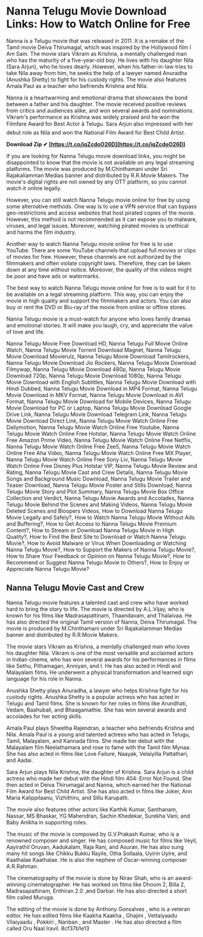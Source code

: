 
 
# Nanna Telugu Movie Download Links: How to Watch Online for Free
 
Nanna is a Telugu movie that was released in 2011. It is a remake of the Tamil movie Deiva Thirumagal, which was inspired by the Hollywood film I Am Sam. The movie stars Vikram as Krishna, a mentally challenged man who has the maturity of a five-year-old boy. He lives with his daughter Nila (Sara Arjun), who he loves dearly. However, when his father-in-law tries to take Nila away from him, he seeks the help of a lawyer named Anuradha (Anushka Shetty) to fight for his custody rights. The movie also features Amala Paul as a teacher who befriends Krishna and Nila.
 
Nanna is a heartwarming and emotional drama that showcases the bond between a father and his daughter. The movie received positive reviews from critics and audiences alike, and won several awards and nominations. Vikram's performance as Krishna was widely praised and he won the Filmfare Award for Best Actor â Telugu. Sara Arjun also impressed with her debut role as Nila and won the National Film Award for Best Child Artist.
 
**Download Zip ✔ [https://t.co/iqZcdoO26D](https://t.co/iqZcdoO26D)**


 
If you are looking for Nanna Telugu movie download links, you might be disappointed to know that the movie is not available on any legal streaming platforms. The movie was produced by M.Chinthamani under Sri Rajakaliamman Medias banner and distributed by R.R.Movie Makers. The movie's digital rights are not owned by any OTT platform, so you cannot watch it online legally.
 
However, you can still watch Nanna Telugu movie online for free by using some alternative methods. One way is to use a VPN service that can bypass geo-restrictions and access websites that host pirated copies of the movie. However, this method is not recommended as it can expose you to malware, viruses, and legal issues. Moreover, watching pirated movies is unethical and harms the film industry.
 
Another way to watch Nanna Telugu movie online for free is to use YouTube. There are some YouTube channels that upload full movies or clips of movies for free. However, these channels are not authorized by the filmmakers and often violate copyright laws. Therefore, they can be taken down at any time without notice. Moreover, the quality of the videos might be poor and have ads or watermarks.
 
The best way to watch Nanna Telugu movie online for free is to wait for it to be available on a legal streaming platform. This way, you can enjoy the movie in high quality and support the filmmakers and actors. You can also buy or rent the DVD or Blu-ray of the movie from online or offline stores.
 
Nanna Telugu movie is a must-watch for anyone who loves family dramas and emotional stories. It will make you laugh, cry, and appreciate the value of love and life.
 
Nanna Telugu Movie Free Download HD,  Nanna Telugu Full Movie Online Watch,  Nanna Telugu Movie Torrent Download Magnet,  Nanna Telugu Movie Download Movierulz,  Nanna Telugu Movie Download Tamilrockers,  Nanna Telugu Movie Download Jio Rockers,  Nanna Telugu Movie Download Filmywap,  Nanna Telugu Movie Download 480p,  Nanna Telugu Movie Download 720p,  Nanna Telugu Movie Download 1080p,  Nanna Telugu Movie Download with English Subtitles,  Nanna Telugu Movie Download with Hindi Dubbed,  Nanna Telugu Movie Download in MP4 Format,  Nanna Telugu Movie Download in MKV Format,  Nanna Telugu Movie Download in AVI Format,  Nanna Telugu Movie Download for Mobile Devices,  Nanna Telugu Movie Download for PC or Laptop,  Nanna Telugu Movie Download Google Drive Link,  Nanna Telugu Movie Download Telegram Link,  Nanna Telugu Movie Download Direct Link,  Nanna Telugu Movie Watch Online Free Dailymotion,  Nanna Telugu Movie Watch Online Free Youtube,  Nanna Telugu Movie Watch Online Free Hotstar,  Nanna Telugu Movie Watch Online Free Amazon Prime Video,  Nanna Telugu Movie Watch Online Free Netflix,  Nanna Telugu Movie Watch Online Free Zee5,  Nanna Telugu Movie Watch Online Free Aha Video,  Nanna Telugu Movie Watch Online Free MX Player,  Nanna Telugu Movie Watch Online Free Sony Liv,  Nanna Telugu Movie Watch Online Free Disney Plus Hotstar VIP,  Nanna Telugu Movie Review and Rating,  Nanna Telugu Movie Cast and Crew Details,  Nanna Telugu Movie Songs and Background Music Download,  Nanna Telugu Movie Trailer and Teaser Download,  Nanna Telugu Movie Poster and Stills Download,  Nanna Telugu Movie Story and Plot Summary,  Nanna Telugu Movie Box Office Collection and Verdict,  Nanna Telugu Movie Awards and Accolades,  Nanna Telugu Movie Behind the Scenes and Making Videos,  Nanna Telugu Movie Deleted Scenes and Bloopers Videos,  How to Download Nanna Telugu Movie Legally and Safely?,  How to Watch Nanna Telugu Movie Without Ads and Buffering?,  How to Get Access to Nanna Telugu Movie Premium Content?,  How to Stream or Download Nanna Telugu Movie in High Quality?,  How to Find the Best Site to Download or Watch Nanna Telugu Movie?,  How to Avoid Malware or Virus When Downloading or Watching Nanna Telugu Movie?,  How to Support the Makers of Nanna Telugu Movie?,  How to Share Your Feedback or Opinion on Nanna Telugu Movie?,  How to Recommend or Suggest Nanna Telugu Movie to Others?,  How to Enjoy or Appreciate Nanna Telugu Movie?
  
## Nanna Telugu Movie Cast and Crew
 
Nanna Telugu movie features a talented cast and crew who have worked hard to bring the story to life. The movie is directed by A.L.Vijay, who is known for his films like Madrasapattinam, Thaandavam, and Thalaivaa. He has also directed the original Tamil version of Nanna, Deiva Thirumagal. The movie is produced by M.Chinthamani under Sri Rajakaliamman Medias banner and distributed by R.R.Movie Makers.
 
The movie stars Vikram as Krishna, a mentally challenged man who loves his daughter Nila. Vikram is one of the most versatile and acclaimed actors in Indian cinema, who has won several awards for his performances in films like Sethu, Pithamagan, Anniyan, and I. He has also acted in Hindi and Malayalam films. He underwent a physical transformation and learned sign language for his role in Nanna.
 
Anushka Shetty plays Anuradha, a lawyer who helps Krishna fight for his custody rights. Anushka Shetty is a popular actress who has acted in Telugu and Tamil films. She is known for her roles in films like Arundhati, Vedam, Baahubali, and Bhaagamathie. She has won several awards and accolades for her acting skills.
 
Amala Paul plays Shwetha Rajendran, a teacher who befriends Krishna and Nila. Amala Paul is a young and talented actress who has acted in Telugu, Tamil, Malayalam, and Kannada films. She made her debut with the Malayalam film Neelathamara and rose to fame with the Tamil film Mynaa. She has also acted in films like Love Failure, Naayak, Velaiyilla Pattathari, and Aadai.
 
Sara Arjun plays Nila Krishna, the daughter of Krishna. Sara Arjun is a child actress who made her debut with the Hindi film 404: Error Not Found. She then acted in Deiva Thirumagal and Nanna, which earned her the National Film Award for Best Child Artist. She has also acted in films like Joker, Ann Maria Kalippilaanu, Vizhithiru, and Sillu Karupatti.
 
The movie also features other actors like Karthik Kumar, Santhanam, Nassar, MS Bhaskar, YG Mahendran, Sachin Khedekar, Surekha Vani, and Baby Anikha in supporting roles.
 
The music of the movie is composed by G.V.Prakash Kumar, who is a renowned composer and singer. He has composed music for films like Veyil, Aayirathil Oruvan, Aadukalam, Raja Rani, and Asuran. He has also sung many hit songs like Chikku Bukku Rayile, Otha Sollaala, Uyirin Uyire, and Kaathalae Kaathalae. He is also the nephew of Oscar-winning composer A.R.Rahman.
 
The cinematography of the movie is done by Nirav Shah, who is an award-winning cinematographer. He has worked on films like Dhoom 2, Billa 2, Madrasapattinam, Enthiran 2.0 ,and Darbar. He has also directed a short film called Muruga.
 
The editing of the movie is done by Anthony Gonsalves , who is a veteran editor. He has edited films like Kaakha Kaakha , Ghajini , Vettaiyaadu Vilaiyaadu , Pokkiri , Nanban , and Master . He has also directed a film called Oru Naal Iravil.
 8cf37b1e13
 
